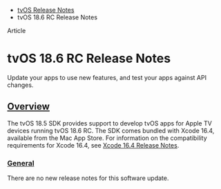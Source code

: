 - [tvOS Release Notes](https://developer.apple.com/documentation/tvos-release-notes)
- tvOS 18.6 RC Release Notes

Article

# tvOS 18.6 RC Release Notes

Update your apps to use new features, and test your apps against API changes.

## [Overview](https://developer.apple.com/documentation/tvos-release-notes/tvos-18_6-release-notes#Overview)

The tvOS 18.5 SDK provides support to develop tvOS apps for Apple TV devices running tvOS 18.6 RC. The SDK comes bundled with Xcode 16.4, available from the Mac App Store. For information on the compatibility requirements for Xcode 16.4, see [Xcode 16.4 Release Notes](https://developer.apple.com/documentation/Xcode-Release-Notes/xcode-16_4-release-notes).

### [General](https://developer.apple.com/documentation/tvos-release-notes/tvos-18_6-release-notes#General)

There are no new release notes for this software update.
